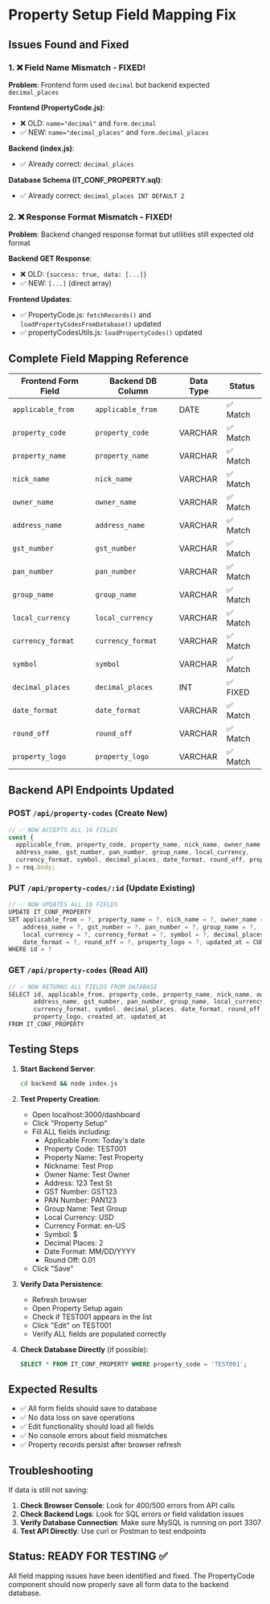 # Property Setup Field Mapping Fix

## Issues Found and Fixed

### 1. ❌ Field Name Mismatch - FIXED!
**Problem**: Frontend form used `decimal` but backend expected `decimal_places`

**Frontend (PropertyCode.js)**:
- ❌ OLD: `name="decimal"` and `form.decimal`
- ✅ NEW: `name="decimal_places"` and `form.decimal_places`

**Backend (index.js)**:
- ✅ Already correct: `decimal_places`

**Database Schema (IT_CONF_PROPERTY.sql)**:
- ✅ Already correct: `decimal_places INT DEFAULT 2`

### 2. ❌ Response Format Mismatch - FIXED!
**Problem**: Backend changed response format but utilities still expected old format

**Backend GET Response**:
- ❌ OLD: `{success: true, data: [...]}`
- ✅ NEW: `[...]` (direct array)

**Frontend Updates**:
- ✅ PropertyCode.js: `fetchRecords()` and `loadPropertyCodesFromDatabase()` updated
- ✅ propertyCodesUtils.js: `loadPropertyCodes()` updated

## Complete Field Mapping Reference

| Frontend Form Field | Backend DB Column | Data Type | Status |
|---------------------|-------------------|-----------|---------|
| `applicable_from`   | `applicable_from` | DATE      | ✅ Match |
| `property_code`     | `property_code`   | VARCHAR   | ✅ Match |
| `property_name`     | `property_name`   | VARCHAR   | ✅ Match |
| `nick_name`         | `nick_name`       | VARCHAR   | ✅ Match |
| `owner_name`        | `owner_name`      | VARCHAR   | ✅ Match |
| `address_name`      | `address_name`    | VARCHAR   | ✅ Match |
| `gst_number`        | `gst_number`      | VARCHAR   | ✅ Match |
| `pan_number`        | `pan_number`      | VARCHAR   | ✅ Match |
| `group_name`        | `group_name`      | VARCHAR   | ✅ Match |
| `local_currency`    | `local_currency`  | VARCHAR   | ✅ Match |
| `currency_format`   | `currency_format` | VARCHAR   | ✅ Match |
| `symbol`            | `symbol`          | VARCHAR   | ✅ Match |
| `decimal_places`    | `decimal_places`  | INT       | ✅ FIXED |
| `date_format`       | `date_format`     | VARCHAR   | ✅ Match |
| `round_off`         | `round_off`       | VARCHAR   | ✅ Match |
| `property_logo`     | `property_logo`   | VARCHAR   | ✅ Match |

## Backend API Endpoints Updated

### POST `/api/property-codes` (Create New)
```javascript
// ✅ NOW ACCEPTS ALL 16 FIELDS
const { 
  applicable_from, property_code, property_name, nick_name, owner_name, 
  address_name, gst_number, pan_number, group_name, local_currency,
  currency_format, symbol, decimal_places, date_format, round_off, property_logo
} = req.body;
```

### PUT `/api/property-codes/:id` (Update Existing)
```javascript
// ✅ NOW UPDATES ALL 16 FIELDS
UPDATE IT_CONF_PROPERTY 
SET applicable_from = ?, property_name = ?, nick_name = ?, owner_name = ?, 
    address_name = ?, gst_number = ?, pan_number = ?, group_name = ?, 
    local_currency = ?, currency_format = ?, symbol = ?, decimal_places = ?, 
    date_format = ?, round_off = ?, property_logo = ?, updated_at = CURRENT_TIMESTAMP
WHERE id = ?
```

### GET `/api/property-codes` (Read All)
```javascript
// ✅ NOW RETURNS ALL FIELDS FROM DATABASE
SELECT id, applicable_from, property_code, property_name, nick_name, owner_name, 
       address_name, gst_number, pan_number, group_name, local_currency,
       currency_format, symbol, decimal_places, date_format, round_off, 
       property_logo, created_at, updated_at
FROM IT_CONF_PROPERTY 
```

## Testing Steps

1. **Start Backend Server**:
   ```bash
   cd backend && node index.js
   ```

2. **Test Property Creation**:
   - Open localhost:3000/dashboard
   - Click "Property Setup"
   - Fill ALL fields including:
     - Applicable From: Today's date
     - Property Code: TEST001
     - Property Name: Test Property
     - Nickname: Test Prop
     - Owner Name: Test Owner
     - Address: 123 Test St
     - GST Number: GST123
     - PAN Number: PAN123
     - Group Name: Test Group
     - Local Currency: USD
     - Currency Format: en-US
     - Symbol: $
     - Decimal Places: 2
     - Date Format: MM/DD/YYYY
     - Round Off: 0.01
   - Click "Save"

3. **Verify Data Persistence**:
   - Refresh browser
   - Open Property Setup again
   - Check if TEST001 appears in the list
   - Click "Edit" on TEST001
   - Verify ALL fields are populated correctly

4. **Check Database Directly** (if possible):
   ```sql
   SELECT * FROM IT_CONF_PROPERTY WHERE property_code = 'TEST001';
   ```

## Expected Results

- ✅ All form fields should save to database
- ✅ No data loss on save operations
- ✅ Edit functionality should load all fields
- ✅ No console errors about field mismatches
- ✅ Property records persist after browser refresh

## Troubleshooting

If data is still not saving:

1. **Check Browser Console**: Look for 400/500 errors from API calls
2. **Check Backend Logs**: Look for SQL errors or field validation issues
3. **Verify Database Connection**: Make sure MySQL is running on port 3307
4. **Test API Directly**: Use curl or Postman to test endpoints

## Status: READY FOR TESTING ✅

All field mapping issues have been identified and fixed. The PropertyCode component should now properly save all form data to the backend database.